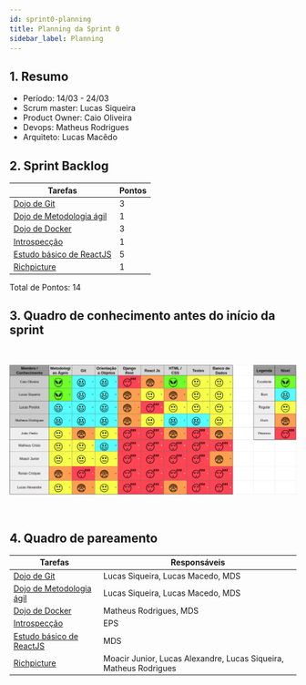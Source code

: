 ```yaml
---
id: sprint0-planning
title: Planning da Sprint 0 
sidebar_label: Planning
---
```


## 1. Resumo

- Período: 14/03 - 24/03
- Scrum master: Lucas Siqueira
- Product Owner: Caio Oliveira
- Devops: Matheus Rodrigues
- Arquiteto: Lucas Macêdo

## 2. Sprint Backlog
Tarefas|Pontos
--|--
|[Dojo de Git](https://github.com/fga-eps-mds/2019.1-hora-da-hora/issues/1) | 3
|[Dojo de Metodologia ágil](https://github.com/fga-eps-mds/2019.1-hora-da-hora/issues/2) | 1
|[Dojo de Docker](https://github.com/fga-eps-mds/2019.1-hora-da-hora/issues/3) | 3
|[Introspecção](https://github.com/fga-eps-mds/2019.1-hora-da-hora/issues/4) | 1
|[Estudo básico de ReactJS](https://github.com/fga-eps-mds/2019.1-hora-da-hora/issues/5) | 5
|[Richpicture](https://github.com/fga-eps-mds/2019.1-hora-da-hora/issues/6) | 1


Total de Pontos: 14

## 3. Quadro de conhecimento antes do início da sprint

<br>

![Ilustração do Quadro de Conhecimentos](assets/quadro-conhecimento-0.png)

<br>


## 4. Quadro de pareamento
Tarefas|Responsáveis
--|--
|[Dojo de Git](https://github.com/fga-eps-mds/2019.1-hora-da-hora/issues/1) | Lucas Siqueira, Lucas Macedo, MDS
|[Dojo de Metodologia ágil](https://github.com/fga-eps-mds/2019.1-hora-da-hora/issues/2) | Lucas Siqueira, Lucas Macedo, MDS
|[Dojo de Docker](https://github.com/fga-eps-mds/2019.1-hora-da-hora/issues/3) | Matheus Rodrigues, MDS
|[Introspecção](https://github.com/fga-eps-mds/2019.1-hora-da-hora/issues/4) | EPS
|[Estudo básico de ReactJS](https://github.com/fga-eps-mds/2019.1-hora-da-hora/issues/5) | MDS
|[Richpicture](https://github.com/fga-eps-mds/2019.1-hora-da-hora/issues/6) | Moacir Junior, Lucas Alexandre, Lucas Siqueira, Matheus Rodrigues



